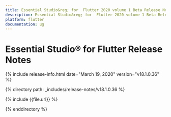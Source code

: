 ```yaml
---
title: Essential Studio&reg; for  Flutter 2020 volume 1 Beta Release Notes  
description: Essential Studio&reg; for  Flutter 2020 volume 1 Beta Release Notes  
platform: flutter
documentation: ug
---
```


# Essential Studio&reg; for  Flutter Release Notes  

{% include release-info.html date="March 19, 2020"  version="v18.1.0.36" %} 


{% directory path: _includes/release-notes/v18.1.0.36 %}

{% include {{file.url}} %}

{% enddirectory %}